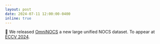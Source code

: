 ```yaml
---
layout: post
date: 2024-07-11 12:00:00-0400
inline: true
---
```


:book: We released [OmniNOCS](https://omninocs.github.io/) a new large unified NOCS dataset. To appear at [ECCV 2024](https://eccv.ecva.net/Conferences/2024).
